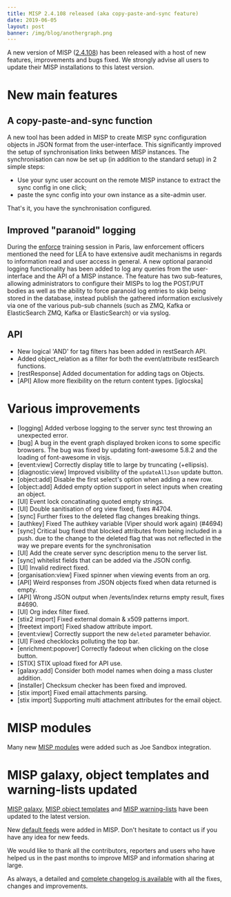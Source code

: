 ```yaml
---
title: MISP 2.4.108 released (aka copy-paste-and-sync feature)
date: 2019-06-05
layout: post
banner: /img/blog/anothergraph.png
---
```


A new version of MISP ([2.4.108](https://github.com/MISP/MISP/tree/v2.4.108)) has been released with a host of new features, improvements and bugs fixed. We strongly advise all users to update their MISP installations to this latest version.

# New main features

## A copy-paste-and-sync function

A new tool has been added in MISP to create MISP sync configuration objects in JSON format from the user-interface. This significantly improved the setup of synchronisation links between MISP instances. The synchronisation can now be set up (in addition to the standard setup) in 2 simple steps:

- Use your sync user account on the remote MISP instance to extract the sync config in one click;
- paste the sync config into your own instance as a site-admin user.

That's it, you have the synchronisation configured.

## Improved "paranoid" logging

During the [enforce](https://securitymadein.lu/news/ceis-securitymadein-lu-enforce-project/) training session in Paris, law enforcement officers mentioned the need for LEA to have extensive audit mechanisms in regards to information read and user access in general. A new optional paranoid logging functionality has been added to log any queries from the user-interface and the API of a MISP instance. The feature has two sub-features, allowing administrators to configure their MISPs to log the POST/PUT bodies as well as the ability to force paranoid log entries to skip being stored in the database, instead publish the gathered information exclusively via one of the various pub-sub channels (such as ZMQ, Kafka or ElasticSearch ZMQ, Kafka or ElasticSearch) or via syslog.


## API

- New logical 'AND' for tag filters has been added in restSearch API.
- Added object_relation as a filter for both the event/attribute restSearch functions.
- [restResponse] Added documentation for adding tags on Objects.
- [API] Allow more flexibility on the return content types. [iglocska]

# Various improvements

- [logging] Added verbose logging to the server sync test throwing an unexpected error.
- [bug] A bug in the event graph displayed broken icons to some specific browsers. The bug was fixed by updating font-awesome 5.8.2 and the loading of font-awesome in visjs.
- [event:view] Correctly display title to large by truncating (+ellipsis).
- [diagnostic:view] Improved visibility of the `updateAllJson` update button.
- [object:add] Disable the first select's option when adding a new row.
- [object:add] Added empty option support in select inputs when creating an object.
- [UI] Event lock concatinating quoted empty strings.
- [UI] Double sanitisation of org view fixed, fixes #4704.
- [sync] Further fixes to the deleted flag changes breaking things.
- [authkey] Fixed The authkey variable (Viper should work again) (#4694)
- [sync] Critical bug fixed that blocked attributes from being included in a push. due to the change to the deleted flag that was not reflected in the way we prepare events for the synchronisation
- [UI] Add the create server sync description menu to the server list.
- [sync] whitelist fields that can be added via the JSON config.
- [UI] Invalid redirect fixed.
- [organisation:view] Fixed spinner when viewing events from an org.
- [API] Weird responses from JSON objects fixed when data returned is empty.
- [API]  Wrong JSON output when /events/index returns empty result, fixes #4690.
- [UI] Org index filter fixed.
- [stix2 import] Fixed external domain & x509 patterns import.
- [freetext import] Fixed shadow attribute import.
- [event:view] Correctly support the new `deleted` parameter behavior.
- [UI] Fixed checklocks polluting the top bar.
- [enrichment:popover] Correctly fadeout when clicking on the close button.
- [STIX] STIX upload fixed for API use.
- [galaxy:add] Consider both model names when doing a mass cluster addition.
- [installer] Checksum checker has been fixed and improved.
- [stix import] Fixed email attachments parsing.
- [stix import] Supporting multi attachment attributes for the email object.

# MISP modules

Many new [MISP modules](https://github.com/MISP/misp-modules) were added such as Joe Sandbox integration.

# MISP galaxy, object templates and warning-lists updated

[MISP galaxy](https://www.misp-project.org/galaxy.html), [MISP object templates](https://www.misp-project.org/objects.html) and [MISP warning-lists](https://github.com/MISP/misp-warninglists/) have been updated to the latest version.

New [default feeds](https://www.misp-project.org/feeds/) were added in MISP. Don't hesitate to contact us if you have any idea for new feeds.

We would like to thank all the contributors, reporters and users who have helped us in the past months to improve MISP and information sharing at large.

As always, a detailed and [complete changelog is available](http://www.misp-project.org/Changelog.txt) with all the fixes, changes and improvements.



